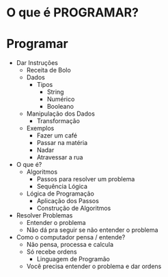 # O que é PROGRAMAR?

# Programar

- Dar Instruções
    - Receita de Bolo
    - Dados
        - Tipos
            - String
            - Numérico
            - Booleano
    - Manipulação dos Dados
        - Transformação
    - Exemplos
        - Fazer um café
        - Passar na matéria
        - Nadar
        - Atravessar a rua
- O que é?
    - Algoritmos
        - Passos para resolver um problema
        - Sequência Lógica
    - Lógica de Programação
        - Aplicação dos Passos
        - Construção de Algoritmos
- Resolver Problemas
    - Entender o problema
    - Não dá pra seguir se não entender o problema
- Como o computador pensa / entende?
    - Não pensa, processa e calcula
    - Só recebe ordens
        - Linguagem de Programão
    - Você precisa entender o problema e dar ordens